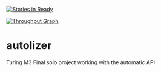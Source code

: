 [![Stories in Ready](https://badge.waffle.io/jasonpilz/autolizer.svg?label=ready&title=Ready)](http://waffle.io/jasonpilz/autolizer)

[![Throughput Graph](https://graphs.waffle.io/jasonpilz/autolizer/throughput.svg)](https://waffle.io/jasonpilz/autolizer/metrics)

# autolizer
Turing M3 Final solo project working with the automatic API
